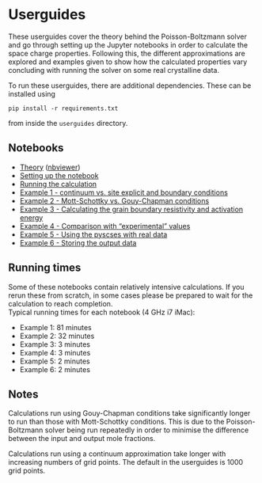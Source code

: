 # Userguides

These userguides cover the theory behind the Poisson-Boltzmann solver and go through setting up the Jupyter notebooks in order to calculate the space charge properties. Following this, the different approximations are explored and examples given to show how the calculated properties vary concluding with running the solver on some real crystalline data. 

To run these userguides, there are additional dependencies. These can be installed using

```
pip install -r requirements.txt
```

from inside the `userguides` directory.

## Notebooks

- [Theory](notebooks/Theory.ipynb) ([nbviewer](https://nbviewer.jupyter.org/github/bjmorgan/pyscses/blob/master/userguides/notebooks/Theory.ipynb))
- [Setting up the notebook](notebooks/Setting_up.ipynb)
- [Running the calculation](notebooks/Running.ipynb)
- [Example 1 - continuum vs. site explicit and boundary conditions](notebooks/Ex_1_BC.ipynb)
- [Example 2 - Mott-Schottky vs. Gouy-Chapman conditions](notebooks/Ex_2_MSGC.ipynb)
- [Example 3 - Calculating the grain boundary resistivity and activation energy](notebooks/Ex_3_Res.ipynb)
- [Example 4 - Comparison with &ldquo;experimental&rdquo; values](notebooks/Ex_4_MSapp.ipynb)
- [Example 5 - Using the pyscses with real data](notebooks/Ex_5_real_data.ipynb)
- [Example 6 - Storing the output data](notebooks/Ex_6_store_data.ipynb)

## Running times

Some of these notebooks contain relatively intensive calculations. If you rerun these from scratch, in some cases please be prepared to wait for the calculation to reach completion.  
Typical running times for each notebook (4 GHz i7 iMac):
- Example 1: 81 minutes
- Example 2: 32 minutes
- Example 3: 3 minutes
- Example 4: 3 minutes
- Example 5: 2 minutes
- Example 6: 2 minutes

## Notes
Calculations run using Gouy-Chapman conditions take significantly longer to run than those with Mott-Schottky conditions. This is due to the Poisson-Boltzmann solver being run repeatedly in order to minimise the difference between the input and output mole fractions.

Calculations run using a continuum approximation take longer with increasing numbers of grid points. The default in the userguides is 1000 grid points.
